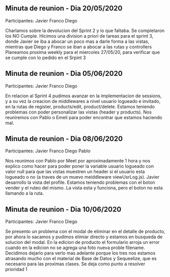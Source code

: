 ## Minuta de reunion - Dia 20/05/2020

Participantes:
Javier
Franco
Diego

Charlamos sobre la devolucion del Sprint 2 y lo que faltaba. Se completaron los NO Cumple.
Hicimos una division a priori de tareas para el sprint 3, donde Javier se iba a abocar un poco mas a darle forma a las vistas, mientras que Diego y Franco se iban a abocar a las rutas y controllers
Planeamos proxima weekly para el miercoles 27/05/20, para verificar que se cumple con lo pedido en el Srpint 3

## Minuta de reunion - Dia 05/06/2020

Participantes:
Javier
Franco
Diego

En relacion al Sprint 4 pudimos avanzar en la implementacion de sessions, y a su vez la creacion de middlewares a nivel usuario logueado e invitado, en la rutas de register, products/edit, product/delete.
Estamos teniendo problemas con poder personalizar las vistas (header y products). Nos reuniremos con Pablo o Emeli para poder encontrar que estamos haciendo mal.

## Minuta de reunion - Dia 08/06/2020

Participantes:
Javier
Franco
Diego
Pablo

Nos reunimos con Pablo por Meet por aproximadamente 1 hora y nos explico como hacer para poder poner la variable usuario logueado con valor null para que las vistas muestren un header si el usuario esta logueado o no (a traves de un muevo meiddleware viewUsrLog.js). Javier desarrollo la vista del profile.
Estamos teniendo problemas con el boton vender y el ruteo del mismo. La vista esta y funciona, pero el boton no esta llamando a la ruta.

## Minuta de reunion - Dia 10/06/2020

Participantes:
Javier
Franco
Diego

Se presento un problema con el modal de eliminar en el detalle de producto, por ahora lo sacamos y pudimos elimiar directo y estamos en busqueda de solucion del modal.
En la edicion de producto el formulario arroja un error cuando en la edicion no se agrega una foto nueva proble filename.
Decidimos dejarlo para verlo mas adelante porque los tres nos estamos atrasando mucho con el material de Base de Datos y Sequeelize, que es necesario para las proximas clases.
Se deja como punto a resolver prioridad 1
